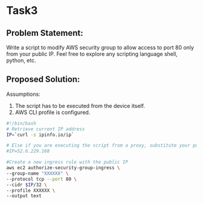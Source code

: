 # Task3

## Problem Statement:
Write a script to modify AWS security group to allow access to port 80 only from your public IP. Feel
free to explore any scripting language shell, python, etc.

## Proposed Solution:
Assumptions:
1. The script has to be executed from the device itself.
2. AWS CLI profile is configured.

```sh
#!/bin/bash
# Retrieve current IP address
IP=`curl -s ipinfo.io/ip`

# Else if you are executing the script from a proxy, substitute your public IP below and uncomment the code.
#IP=52.6.229.168

#Create a new ingress rule with the public IP
aws ec2 authorize-security-group-ingress \
--group-name "XXXXXX" \
--protocol tcp --port 80 \
--cidr $IP/32 \
--profile XXXXXX \
--output text
```
